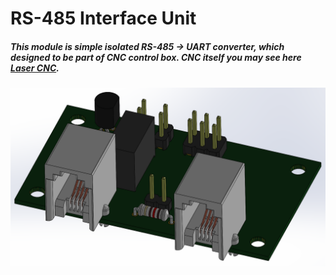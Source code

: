 # RS-485 Interface Unit

##### This module is simple isolated RS-485 -> UART converter, which designed to be part of CNC control box. CNC itself you may see here [Laser CNC].

<img src="https://github.com/veresvr/RS-485-Interface-Unit/blob/main/preview.png"></img>

[Laser CNC]: <https://github.com/veresvr/LaserCNCMachine>

